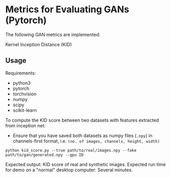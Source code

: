 ﻿# Metrics for Evaluating GANs (Pytorch)

The following GAN metrics are implemented:

Kernel Inception Distance (KID)


## Usage

Requirements:
- python3
- pytorch
- torchvision
- numpy
- scipy
- scikit-learn

To compute the KID score between two datasets with features extracted from inception net:

* Ensure that you have saved both datasets as numpy files (`.npy`) in channels-first format, i.e. `(no. of images, channels, height, width)`

```
python kid_score.py --true path/to/real/images.npy --fake path/to/gan/generated.npy --gpu ID

```
Expected output: KID score of real and synthetic images.
Expected run time for demo on a "normal" desktop computer: Several minutes.


